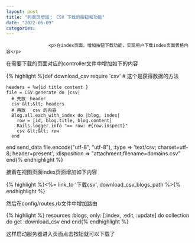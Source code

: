 ```yaml
---
layout: post
title: "列表页增加： CSV 下载的按钮和功能"
date: "2022-06-09"
categories: 
---
```


                    <p>在index页面，增加按钮下载功能，实现用户下载index页面表格内容</p> 
<p>在需要下载的页面对应的controller文件中增加如下的内容</p> 
{% highlight %}def download_csv
    require 'csv'
    # 这个是获得数据的方法

    headers = %w{id title content }
    file = CSV.generate do |csv|
      # 先放　header
      csv &lt;&lt; headers
      # 再放　 csv 的内容
      Blog.all.each_with_index do |blog, index|
        row = [id, blog.title, blog.content]
        Rails.logger.info "== row: #{row.inspect}"
        csv &lt;&lt; row
      end
   end
    send_data file.encode("utf-8", "utf-8"), :type =&gt; 'text/csv; charset=utf-8; header=present', :disposition =&gt; "attachment;filename=domains.csv"
 end{% endhighlight %} 
<p>接着在视图页面index页面增加如下内容</p> 
{% highlight %}&lt;%= link_to '下载csv', download_csv_blogs_path %&gt;{% endhighlight %} 
<p>然后在config/routes.rb文件中增加路由</p> 
{% highlight %} resources :blogs, only: [:index, :edit, :update] do
   collection do
     get :download_csv
   end
 end{% endhighlight %} 
<p>这样启动服务器进入页面点击按钮就可以下载了</p>
                
